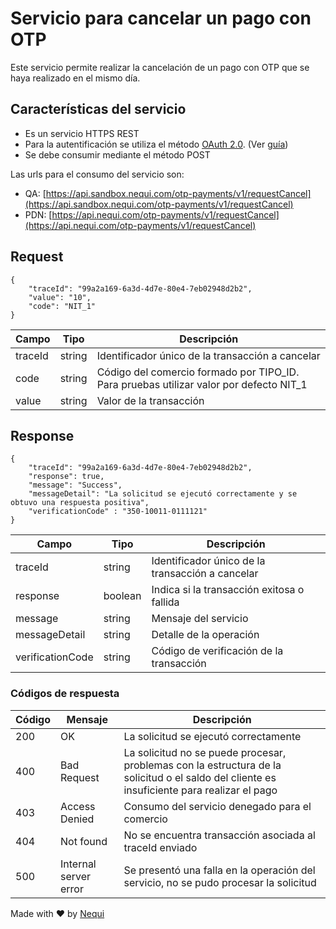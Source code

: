 # Servicio para cancelar un pago con OTP

Este servicio permite realizar la cancelación de un pago con OTP que se haya realizado en el mismo día.

## Características del servicio

- Es un servicio HTTPS REST
- Para la autentificación se utiliza el método [OAuth 2.0](https://oauth.net/2/). (Ver [guía](./authentication.md))
- Se debe consumir mediante el método POST

Las urls para el consumo del servicio son:

- QA: [https://api.sandbox.nequi.com/otp-payments/v1/requestCancel](https://api.sandbox.nequi.com/otp-payments/v1/requestCancel)
- PDN: [https://api.nequi.com/otp-payments/v1/requestCancel](https://api.nequi.com/otp-payments/v1/requestCancel)

## Request

    {
        "traceId": "99a2a169-6a3d-4d7e-80e4-7eb02948d2b2",
        "value": "10",
        "code": "NIT_1"
    }

| **Campo** | **Tipo** | **Descripción** |
-- | -- | --
| traceId | string | Identificador único de la transacción a cancelar |
| code | string | Código del comercio formado por TIPO_ID. Para pruebas utilizar valor por defecto NIT_1 |
| value | string | Valor de la transacción |

## Response

    {
        "traceId": "99a2a169-6a3d-4d7e-80e4-7eb02948d2b2",
        "response": true,
        "message": "Success",
        "messageDetail": "La solicitud se ejecutó correctamente y se obtuvo una respuesta positiva",
        "verificationCode" : "350-10011-0111121"
    }

| **Campo** | **Tipo** | **Descripción** |
-- | -- | --
| traceId | string | Identificador único de la transacción a cancelar |
| response | boolean | Indica si la transacción exitosa o fallida |
| message | string | Mensaje del servicio |
| messageDetail | string | Detalle de la operación |
| verificationCode | string | Código de verificación de la transacción |

### Códigos de respuesta

| **Código** | **Mensaje** | **Descripción** |
| -- | -- | -- |
| 200 | OK | La solicitud se ejecutó correctamente |
| 400 | Bad Request | La solicitud no se puede procesar, problemas con la estructura de la solicitud o el saldo del cliente es insuficiente para realizar el pago |
| 403 | Access Denied |Consumo del servicio denegado para el comercio |
| 404 | Not found | No se encuentra transacción asociada al traceId enviado|
| 500 | Internal server error | Se presentó una falla en la operación del servicio, no se pudo procesar la solicitud |

Made with ♥ by [Nequi](https://nequi.com)
